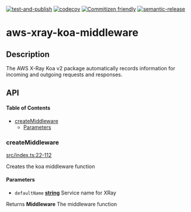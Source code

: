 [![test-and-publish](https://github.com/bbeesley/aws-xray-koa-middleware/actions/workflows/test-and-publish.yml/badge.svg)](https://github.com/bbeesley/aws-xray-koa-middleware/actions/workflows/test-and-publish.yml) [![codecov](https://codecov.io/gh/bbeesley/aws-xray-koa-middleware/branch/master/graph/badge.svg?token=kyNHIqr7GY)](https://codecov.io/gh/bbeesley/aws-xray-koa-middleware) [![Commitizen friendly](https://img.shields.io/badge/commitizen-friendly-brightgreen.svg)](http://commitizen.github.io/cz-cli/) [![semantic-release](https://img.shields.io/badge/%20%20%F0%9F%93%A6%F0%9F%9A%80-semantic--release-e10079.svg)](https://github.com/semantic-release/semantic-release)

# aws-xray-koa-middleware

## Description

The AWS X-Ray Koa v2 package automatically records information for incoming and outgoing requests and responses.

## API

<!-- Generated by documentation.js. Update this documentation by updating the source code. -->

#### Table of Contents

*   [createMiddleware](#createmiddleware)
    *   [Parameters](#parameters)

### createMiddleware

[src/index.ts:22-112](https://github.com/bbeesley/aws-xray-koa-middleware/blob/a50181af7056d33237788294f68154161e4104e1/src/index.ts#L22-L112 "Source code on GitHub")

Creates the koa middleware function

#### Parameters

*   `defaultName` **[string](https://developer.mozilla.org/docs/Web/JavaScript/Reference/Global_Objects/String)** Service name for XRay

Returns **Middleware** The middleware function
